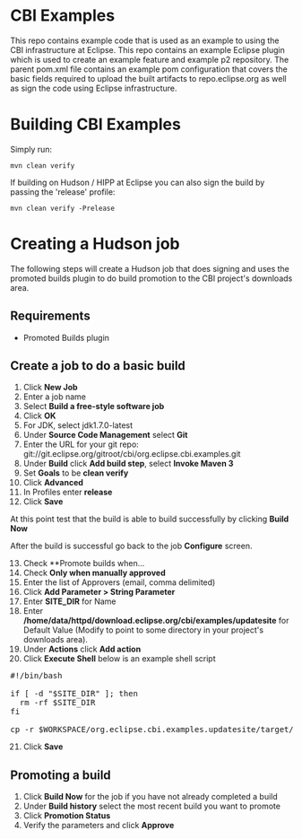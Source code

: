CBI Examples
============

This repo contains example code that is used as an example to using the CBI
infrastructure at Eclipse. This repo contains an example Eclipse plugin which
is used to create an example feature and example p2 repository. The parent
pom.xml file contains an example pom configuration that covers the basic
fields required to upload the built artifacts to repo.eclipse.org as well as
sign the code using Eclipse infrastructure.

Building CBI Examples
=====================

Simply run:

    mvn clean verify


If building on Hudson / HIPP at Eclipse you can also sign the build by
passing the 'release' profile:

    mvn clean verify -Prelease


Creating a Hudson job
=====================

The following steps will create a Hudson job that does signing and uses
the promoted builds plugin to do build promotion to the CBI project's
downloads area.

Requirements
------------

- Promoted Builds plugin

Create a job to do a basic build
--------------------------------

1. Click **New Job**
2. Enter a job name
3. Select **Build a free-style software job**
4. Click **OK**
5. For JDK, select jdk1.7.0-latest
6. Under **Source Code Management** select **Git**
7. Enter the URL for your git repo: git://git.eclipse.org/gitroot/cbi/org.eclipse.cbi.examples.git
8. Under **Build** click **Add build step**, select **Invoke Maven 3**
9. Set **Goals** to be **clean verify**
10. Click **Advanced**
11. In Profiles enter **release**
12. Click **Save**

At this point test that the build is able to build successfully by clicking
**Build Now**

After the build is successful go back to the job **Configure** screen.

13. Check **Promote builds when...
14. Check **Only when manually approved**
15. Enter the list of Approvers (email, comma delimited)
16. Click **Add Parameter > String Parameter**
17. Enter **SITE_DIR** for Name
18. Enter **/home/data/httpd/download.eclipse.org/cbi/examples/updatesite** for
    Default Value (Modify to point to some directory in your project's
    downloads area).
19. Under **Actions** click **Add action**
20. Click **Execute Shell** below is an example shell script

<pre>
#!/bin/bash

if [ -d "$SITE_DIR" ]; then
  rm -rf $SITE_DIR
fi

cp -r $WORKSPACE/org.eclipse.cbi.examples.updatesite/target/repository $SITE_DIR
</pre>

21. Click **Save**

Promoting a build
-----------------

1. Click **Build Now** for the job if you have not already completed a build
2. Under **Build history** select the most recent build you want to promote
3. Click **Promotion Status**
4. Verify the parameters and click **Approve**
